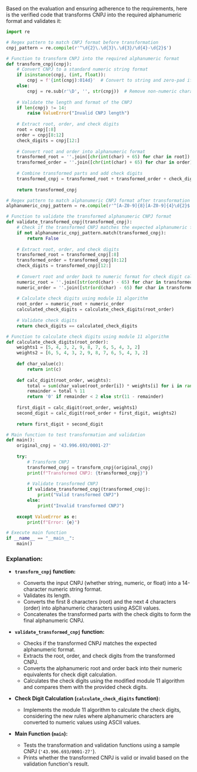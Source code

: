 Based on the evaluation and ensuring adherence to the requirements, here is the verified code that transforms CNPJ into the required alphanumeric format and validates it:

```python
import re

# Regex pattern to match CNPJ format before transformation
cnpj_pattern = re.compile(r'^\d{2}\.\d{3}\.\d{3}/\d{4}-\d{2}$')

# Function to transform CNPJ into the required alphanumeric format
def transform_cnpj(cnpj):
    # Convert CNPJ to a standard numeric string format
    if isinstance(cnpj, (int, float)):
        cnpj = f'{int(cnpj):014d}'  # Convert to string and zero-pad if numeric
    else:
        cnpj = re.sub(r'\D', '', str(cnpj))  # Remove non-numeric characters and convert to string
    
    # Validate the length and format of the CNPJ
    if len(cnpj) != 14:
        raise ValueError("Invalid CNPJ length")
    
    # Extract root, order, and check digits
    root = cnpj[:8]
    order = cnpj[8:12]
    check_digits = cnpj[12:]
    
    # Convert root and order into alphanumeric format
    transformed_root = ''.join([chr(int(char) + 65) for char in root])  # Convert numeric to alphanumeric
    transformed_order = ''.join([chr(int(char) + 65) for char in order])  # Convert numeric to alphanumeric
    
    # Combine transformed parts and add check digits
    transformed_cnpj = transformed_root + transformed_order + check_digits
    
    return transformed_cnpj

# Regex pattern to match alphanumeric CNPJ format after transformation
alphanumeric_cnpj_pattern = re.compile(r'^[A-Z0-9]{8}[A-Z0-9]{4}\d{2}$')

# Function to validate the transformed alphanumeric CNPJ format
def validate_transformed_cnpj(transformed_cnpj):
    # Check if the transformed CNPJ matches the expected alphanumeric format
    if not alphanumeric_cnpj_pattern.match(transformed_cnpj):
        return False
    
    # Extract root, order, and check digits
    transformed_root = transformed_cnpj[:8]
    transformed_order = transformed_cnpj[8:12]
    check_digits = transformed_cnpj[12:]
    
    # Convert root and order back to numeric format for check digit calculation
    numeric_root = ''.join([str(ord(char) - 65) for char in transformed_root])  # Reverse ASCII conversion
    numeric_order = ''.join([str(ord(char) - 65) for char in transformed_order])  # Reverse ASCII conversion
    
    # Calculate check digits using module 11 algorithm
    root_order = numeric_root + numeric_order
    calculated_check_digits = calculate_check_digits(root_order)
    
    # Validate check digits
    return check_digits == calculated_check_digits

# Function to calculate check digits using module 11 algorithm
def calculate_check_digits(root_order):
    weights1 = [5, 4, 3, 2, 9, 8, 7, 6, 5, 4, 3, 2]
    weights2 = [6, 5, 4, 3, 2, 9, 8, 7, 6, 5, 4, 3, 2]
    
    def char_value(c):
        return int(c)
    
    def calc_digit(root_order, weights):
        total = sum(char_value(root_order[i]) * weights[i] for i in range(len(weights)))
        remainder = total % 11
        return '0' if remainder < 2 else str(11 - remainder)
    
    first_digit = calc_digit(root_order, weights1)
    second_digit = calc_digit(root_order + first_digit, weights2)
    
    return first_digit + second_digit

# Main function to test transformation and validation
def main():
    original_cnpj = '43.996.693/0001-27'
    
    try:
        # Transform CNPJ
        transformed_cnpj = transform_cnpj(original_cnpj)
        print(f"Transformed CNPJ: {transformed_cnpj}")
        
        # Validate transformed CNPJ
        if validate_transformed_cnpj(transformed_cnpj):
            print("Valid transformed CNPJ")
        else:
            print("Invalid transformed CNPJ")
        
    except ValueError as e:
        print(f"Error: {e}")

# Execute main function
if __name__ == "__main__":
    main()
```

### Explanation:

- **`transform_cnpj` function:**
  - Converts the input CNPJ (whether string, numeric, or float) into a 14-character numeric string format.
  - Validates its length.
  - Converts the first 8 characters (root) and the next 4 characters (order) into alphanumeric characters using ASCII values.
  - Concatenates the transformed parts with the check digits to form the final alphanumeric CNPJ.

- **`validate_transformed_cnpj` function:**
  - Checks if the transformed CNPJ matches the expected alphanumeric format.
  - Extracts the root, order, and check digits from the transformed CNPJ.
  - Converts the alphanumeric root and order back into their numeric equivalents for check digit calculation.
  - Calculates the check digits using the modified module 11 algorithm and compares them with the provided check digits.

- **Check Digit Calculation (`calculate_check_digits` function):**
  - Implements the module 11 algorithm to calculate the check digits, considering the new rules where alphanumeric characters are converted to numeric values using ASCII values.

- **Main Function (`main`):**
  - Tests the transformation and validation functions using a sample CNPJ (`'43.996.693/0001-27'`).
  - Prints whether the transformed CNPJ is valid or invalid based on the validation function's result.
